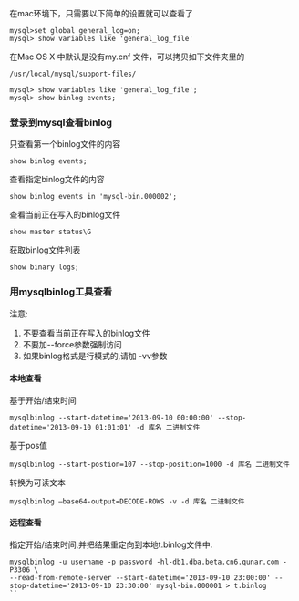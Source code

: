 在mac环境下，只需要以下简单的设置就可以查看了 

```
mysql>set global general_log=on;  
mysql> show variables like 'general_log_file'

```

在Mac OS X 中默认是没有my.cnf 文件，可以拷贝如下文件夹里的

```
/usr/local/mysql/support-files/
```

```
mysql> show variables like 'general_log_file';
mysql> show binlog events;
```
### 登录到mysql查看binlog
只查看第一个binlog文件的内容

```
show binlog events;
```
查看指定binlog文件的内容

```
show binlog events in 'mysql-bin.000002';
```
查看当前正在写入的binlog文件

```
show master status\G
```
获取binlog文件列表

```
show binary logs;
```

### 用mysqlbinlog工具查看
注意:
>
1. 不要查看当前正在写入的binlog文件
2. 不要加--force参数强制访问
3. 如果binlog格式是行模式的,请加 -vv参数

#### 本地查看
基于开始/结束时间

```
mysqlbinlog --start-datetime='2013-09-10 00:00:00' --stop-datetime='2013-09-10 01:01:01' -d 库名 二进制文件
```
基于pos值

```
mysqlbinlog --start-postion=107 --stop-position=1000 -d 库名 二进制文件
```
转换为可读文本

```
mysqlbinlog –base64-output=DECODE-ROWS -v -d 库名 二进制文件
```
#### 远程查看
指定开始/结束时间,并把结果重定向到本地t.binlog文件中.

```
mysqlbinlog -u username -p password -hl-db1.dba.beta.cn6.qunar.com -P3306 \
--read-from-remote-server --start-datetime='2013-09-10 23:00:00' --stop-datetime='2013-09-10 23:30:00' mysql-bin.000001 > t.binlog
``

